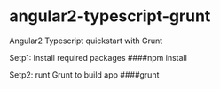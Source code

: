 # angular2-typescript-grunt
Angular2 Typescript quickstart with Grunt

Setp1: Install required packages
####npm install

Setp2: runt Grunt to build app
####grunt

